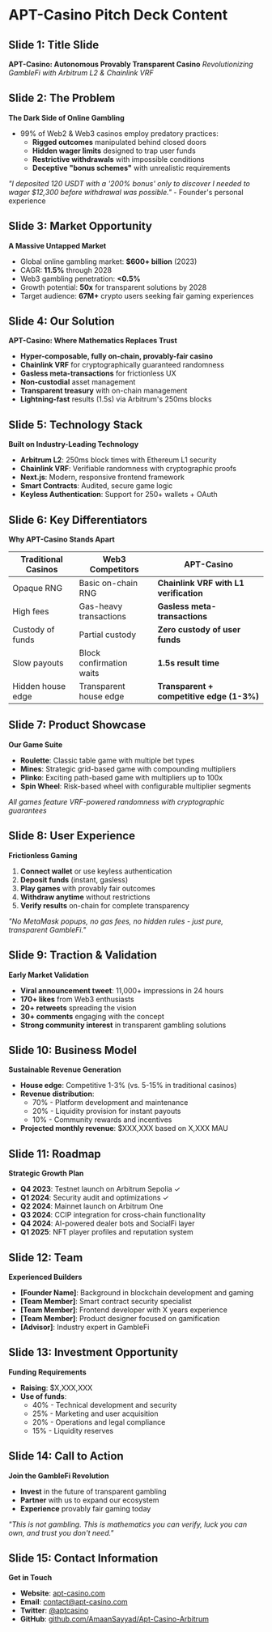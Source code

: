 # APT-Casino Pitch Deck Content

## Slide 1: Title Slide
**APT-Casino: Autonomous Provably Transparent Casino**
*Revolutionizing GambleFi with Arbitrum L2 & Chainlink VRF*

## Slide 2: The Problem
**The Dark Side of Online Gambling**

* 99% of Web2 & Web3 casinos employ predatory practices:
  * **Rigged outcomes** manipulated behind closed doors
  * **Hidden wager limits** designed to trap user funds
  * **Restrictive withdrawals** with impossible conditions
  * **Deceptive "bonus schemes"** with unrealistic requirements

*"I deposited 120 USDT with a '200% bonus' only to discover I needed to wager $12,300 before withdrawal was possible."* - Founder's personal experience

## Slide 3: Market Opportunity
**A Massive Untapped Market**

* Global online gambling market: **$600+ billion** (2023)
* CAGR: **11.5%** through 2028
* Web3 gambling penetration: **<0.5%**
* Growth potential: **50x** for transparent solutions by 2028
* Target audience: **67M+** crypto users seeking fair gaming experiences

## Slide 4: Our Solution
**APT-Casino: Where Mathematics Replaces Trust**

* **Hyper-composable, fully on-chain, provably-fair casino**
* **Chainlink VRF** for cryptographically guaranteed randomness
* **Gasless meta-transactions** for frictionless UX
* **Non-custodial** asset management
* **Transparent treasury** with on-chain management
* **Lightning-fast** results (1.5s) via Arbitrum's 250ms blocks

## Slide 5: Technology Stack
**Built on Industry-Leading Technology**

* **Arbitrum L2**: 250ms block times with Ethereum L1 security
* **Chainlink VRF**: Verifiable randomness with cryptographic proofs
* **Next.js**: Modern, responsive frontend framework
* **Smart Contracts**: Audited, secure game logic
* **Keyless Authentication**: Support for 250+ wallets + OAuth

## Slide 6: Key Differentiators
**Why APT-Casino Stands Apart**

| Traditional Casinos | Web3 Competitors | **APT-Casino** |
|---|---|---|
| Opaque RNG | Basic on-chain RNG | **Chainlink VRF with L1 verification** |
| High fees | Gas-heavy transactions | **Gasless meta-transactions** |
| Custody of funds | Partial custody | **Zero custody of user funds** |
| Slow payouts | Block confirmation waits | **1.5s result time** |
| Hidden house edge | Transparent house edge | **Transparent + competitive edge (1-3%)** |

## Slide 7: Product Showcase
**Our Game Suite**

* **Roulette**: Classic table game with multiple bet types
* **Mines**: Strategic grid-based game with compounding multipliers
* **Plinko**: Exciting path-based game with multipliers up to 100x
* **Spin Wheel**: Risk-based wheel with configurable multiplier segments

*All games feature VRF-powered randomness with cryptographic guarantees*

## Slide 8: User Experience
**Frictionless Gaming**

1. **Connect wallet** or use keyless authentication
2. **Deposit funds** (instant, gasless)
3. **Play games** with provably fair outcomes
4. **Withdraw anytime** without restrictions
5. **Verify results** on-chain for complete transparency

*"No MetaMask popups, no gas fees, no hidden rules - just pure, transparent GambleFi."*

## Slide 9: Traction & Validation
**Early Market Validation**

* **Viral announcement tweet**: 11,000+ impressions in 24 hours
* **170+ likes** from Web3 enthusiasts
* **20+ retweets** spreading the vision
* **30+ comments** engaging with the concept
* **Strong community interest** in transparent gambling solutions

## Slide 10: Business Model
**Sustainable Revenue Generation**

* **House edge**: Competitive 1-3% (vs. 5-15% in traditional casinos)
* **Revenue distribution**:
  * 70% - Platform development and maintenance
  * 20% - Liquidity provision for instant payouts
  * 10% - Community rewards and incentives
* **Projected monthly revenue**: $XXX,XXX based on X,XXX MAU

## Slide 11: Roadmap
**Strategic Growth Plan**

* **Q4 2023**: Testnet launch on Arbitrum Sepolia ✓
* **Q1 2024**: Security audit and optimizations ✓
* **Q2 2024**: Mainnet launch on Arbitrum One
* **Q3 2024**: CCIP integration for cross-chain functionality
* **Q4 2024**: AI-powered dealer bots and SocialFi layer
* **Q1 2025**: NFT player profiles and reputation system

## Slide 12: Team
**Experienced Builders**

* **[Founder Name]**: Background in blockchain development and gaming
* **[Team Member]**: Smart contract security specialist
* **[Team Member]**: Frontend developer with X years experience
* **[Team Member]**: Product designer focused on gamification
* **[Advisor]**: Industry expert in GambleFi

## Slide 13: Investment Opportunity
**Funding Requirements**

* **Raising**: $X,XXX,XXX
* **Use of funds**:
  * 40% - Technical development and security
  * 25% - Marketing and user acquisition
  * 20% - Operations and legal compliance
  * 15% - Liquidity reserves

## Slide 14: Call to Action
**Join the GambleFi Revolution**

* **Invest** in the future of transparent gambling
* **Partner** with us to expand our ecosystem
* **Experience** provably fair gaming today

*"This is not gambling. This is mathematics you can verify, luck you can own, and trust you don't need."*

## Slide 15: Contact Information
**Get in Touch**

* **Website**: [apt-casino.com](https://apt-casino.com)
* **Email**: [contact@apt-casino.com](mailto:contact@apt-casino.com)
* **Twitter**: [@aptcasino](https://twitter.com/aptcasino)
* **GitHub**: [github.com/AmaanSayyad/Apt-Casino-Arbitrum](https://github.com/AmaanSayyad/Apt-Casino-Arbitrum)
